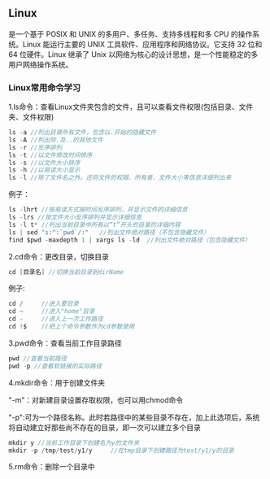 ## Linux

是一个基于 POSIX 和 UNIX 的多用户、多任务、支持多线程和多 CPU 的操作系统。Linux 能运行主要的 UNIX 工具软件、应用程序和网络协议。它支持 32 位和 64 位硬件。Linux 继承了 Unix 以网络为核心的设计思想，是一个性能稳定的多用户网络操作系统。

### Linux常用命令学习

1.ls命令：查看Linux文件夹包含的文件，且可以查看文件权限(包括目录、文件夹、文件权限)

```go
ls -a //列出目录所有文件，包含以.开始的隐藏文件
ls -A //列出除.及..的其他文件
ls -r //反序排列
ls -t //以文件修改时间排序
ls -s //以文件大小排序
ls -h //以易读大小显示
ls -l //除了文件名之外，还将文件的权限、所有者、文件大小等信息详细列出来
```

例子：

```go
ls -lhrt //按易读方式按时间反序排列，并显示文件的详细信息
ls -lrs //按文件大小反序排列并显示详细信息
ls -l t* //列出当前目录中所有以“t”开头的目录的详细内容
ls | sed "s:^:`pwd`/:"   //列出文件绝对路径（不包含隐藏文件）
find $pwd -maxdepth 1 | xargs ls -ld  //列出文件绝对路径（包含隐藏文件）
```

2.cd命令：更改目录，切换目录

```go
cd [目录名] //切换当前目录到dirName
```

例子:

```go
cd /     //进入要目录
cd ~     //进入"home"目录
cd -     //进入上一次工作路径
cd !$    //把上个命令参数作为cd参数使用
```

3.pwd命令：查看当前工作目录路径

```go
pwd //查看当前路径
pwd -p //查看软链接的实际路径
```

4.mkdir命令：用于创建文件夹

"-m"：对新建目录设置存取权限，也可以用chmod命令

"-p":可为一个路径名称。此时若路径中的某些目录不存在，加上此选项后，系统将自动建立好那些尚不存在的目录，即一次可以建立多个目录

```go
mkdir y //当前工作目录下创建名为y的文件夹
mkdir -p /tmp/test/y1/y     //在tmp目录下创建路径为test/y1/y的目录
```

5.rm命令：删除一个目录中

